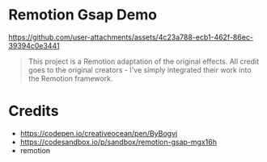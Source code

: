 # Remotion Gsap Demo

https://github.com/user-attachments/assets/4c23a788-ecb1-462f-86ec-39394c0e3441

> This project is a Remotion adaptation of the original effects. All credit goes to the original creators - I've simply integrated their work into the Remotion framework.

# Credits

- https://codepen.io/creativeocean/pen/ByBogvj
- https://codesandbox.io/p/sandbox/remotion-gsap-mgx16h
- remotion
